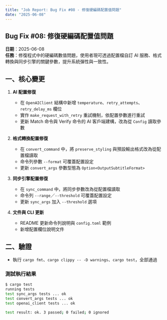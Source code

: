 ```yaml
---
title: "Job Report: Bug Fix #08 - 修復硬編碼配置值問題"
date: "2025-06-08"
---
```


## Bug Fix #08: 修復硬編碼配置值問題

**日期**：2025-06-08  
**任務**：修復程式中的硬編碼數值問題，使用者現可透過配置檔自訂 AI 服務、格式轉換與同步引擎的關鍵參數，提升系統彈性與一致性。

## 一、核心變更

1. **AI 配置修復**
   - 在 `OpenAIClient` 結構中新增 `temperature`、`retry_attempts`、`retry_delay_ms` 欄位
   - 實作 `make_request_with_retry` 重試機制，依配置參數進行重試
   - 更新 Match 命令與 Verify 命令的 AI 客戶端建構，改為從 `Config` 讀取參數

2. **格式轉換配置修復**
   - 在 `convert_command` 中，將 `preserve_styling` 與預設輸出格式改為從配置檔讀取
   - 命令列參數 `--format` 可覆蓋配置設定
   - 更新 `convert_args` 參數型態為 `Option<OutputSubtitleFormat>`

3. **同步引擎配置修復**
   - 在 `sync_command` 中，將同步參數改為從配置檔讀取
   - 命令列 `--range`／`--threshold` 可覆蓋配置設定
   - 更新 `sync_args` 加入 `--threshold` 選項

4. **文件與 CLI 更新**
   - README 更新命令列說明與 `config.toml` 範例
   - 新增配置欄位說明文件

## 二、驗證

- 執行 `cargo fmt`、`cargo clippy -- -D warnings`、`cargo test`，全部通過

### 測試執行結果
```bash
$ cargo test
running tests
test sync_args tests ... ok
test convert_args tests ... ok
test openai_client tests ... ok

test result: ok. 3 passed; 0 failed; 0 ignored
```
